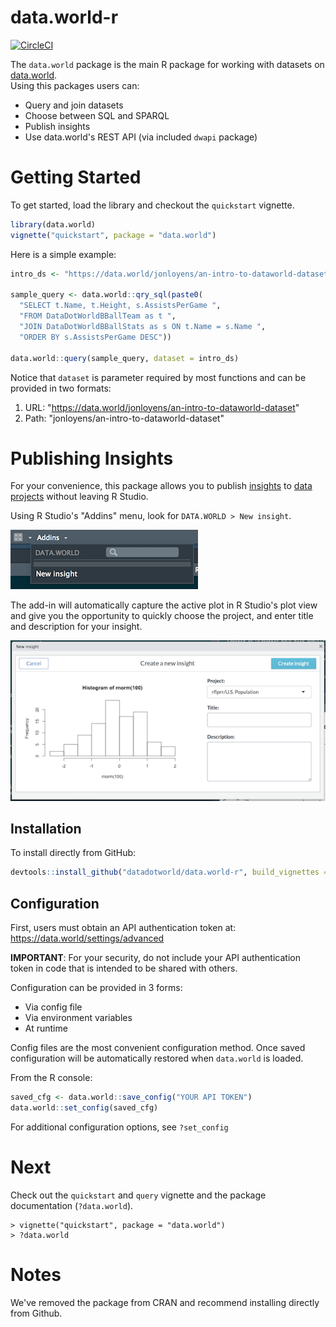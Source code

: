 # data.world-r

[![CircleCI](https://circleci.com/gh/datadotworld/data.world-r.svg?style=svg)](https://circleci.com/gh/datadotworld/data.world-r)

The `data.world` package is the main R package for working with datasets 
on [data.world](https://data.world).  
Using this packages users can:

* Query and join datasets
* Choose between SQL and SPARQL
* Publish insights
* Use data.world's REST API (via included `dwapi` package)

# Getting Started

To get started, load the library and checkout the `quickstart` vignette.
```R
library(data.world)
vignette("quickstart", package = "data.world")
```

Here is a simple example:
```R
intro_ds <- "https://data.world/jonloyens/an-intro-to-dataworld-dataset"

sample_query <- data.world::qry_sql(paste0(
  "SELECT t.Name, t.Height, s.AssistsPerGame ",
  "FROM DataDotWorldBBallTeam as t ",
  "JOIN DataDotWorldBBallStats as s ON t.Name = s.Name ",
  "ORDER BY s.AssistsPerGame DESC"))

data.world::query(sample_query, dataset = intro_ds)
```

Notice that `dataset` is parameter required by most functions and can be provided in two formats:

1. URL: "https://data.world/jonloyens/an-intro-to-dataworld-dataset"
2. Path: "jonloyens/an-intro-to-dataworld-dataset"

# Publishing Insights

For your convenience, this package allows you to publish
[insights](https://meta.data.world/showcasing-your-data-work-using-insights-9c578698275b) 
to 
[data projects](https://meta.data.world/introducing-data-projects-e7cfa971b552)
without leaving R Studio.

Using R Studio's "Addins" menu, look for `DATA.WORLD > New insight`. 

![Add-in Menu](vignettes/new_insight_menu.png)

The add-in will automatically capture the active plot in R Studio's plot 
view and give you the opportunity to quickly choose the project, and enter 
title and description for your insight.

![Add-in Window](vignettes/new_insight_window.png)

## Installation

To install directly from GitHub:
```R
devtools::install_github("datadotworld/data.world-r", build_vignettes = TRUE)
```

## Configuration

First, users must obtain an API authentication token at: https://data.world/settings/advanced

**IMPORTANT**: For your security, do not include your API authentication token in code that
is intended to be shared with others.

Configuration can be provided in 3 forms:

* Via config file
* Via environment variables
* At runtime

Config files are the most convenient configuration method. Once saved
configuration will be automatically restored when `data.world` is loaded.

From the R console:
```R
saved_cfg <- data.world::save_config("YOUR API TOKEN")
data.world::set_config(saved_cfg)
```

For additional configuration options, see `?set_config`

# Next

Check out the `quickstart` and `query` vignette and the package documentation (`?data.world`).
```
> vignette("quickstart", package = "data.world")
> ?data.world
```

# Notes

We've removed the package from CRAN and recommend installing directly from Github.

